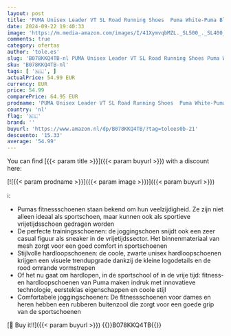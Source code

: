 ```yaml
---
layout: post
title: 'PUMA Unisex Leader VT SL Road Running Shoes  Puma White-Puma Black-Flame Scarlet  42.5 EU'
date: 2024-09-22 19:40:33
image: 'https://m.media-amazon.com/images/I/41XymvqbMZL._SL500_._SL400_.jpg'
comments: true
category: ofertas
author: 'tole.es'
slug: 'B078KKQ4TB-nl PUMA Unisex Leader VT SL Road Running Shoes Puma White-...'
sku: 'B078KKQ4TB-nl'
tags: [ '🇳🇱', ]
actualPrice: 54.99 EUR
currency: EUR
price: 54.99
comparePrice: 64.95 EUR
prodname: 'PUMA Unisex Leader VT SL Road Running Shoes  Puma White-Puma Black-Flame Scarlet  42.5 EU'
country: 'nl'
flag: '🇳🇱'
brand: ''
buyurl: 'https://www.amazon.nl/dp/B078KKQ4TB/?tag=tolees0b-21'
descuento: '15.33'
average: '54.99'
---
```


You can find [{{< param title >}}]({{< param buyurl >}}) with a discount here:

[![{{< param prodname >}}]({{< param image >}})]({{< param buyurl >}})

ℹ️:

- Pumas fitnessschoenen staan ​​bekend om hun veelzijdigheid. Ze zijn niet alleen ideaal als sportschoen, maar kunnen ook als sportieve vrijetijdsschoen gedragen worden
- De perfecte trainingsschoenen: de joggingschoen snijdt ook een zeer casual figuur als sneaker in de vrijetijdssector. Het binnenmateriaal van mesh zorgt voor een goed comfort in sportschoenen
- Stijlvolle hardloopschoenen: de coole, zwarte unisex hardloopschoenen krijgen een visuele trendupgrade dankzij de kleine logodetails en de rood omrande vormstrepen
- Of het nu gaat om hardlopen, in de sportschool of in de vrije tijd: fitness- en hardloopschoenen van Puma maken indruk met innovatieve technologie, eersteklas eigenschappen en coole stijl
- Comfortabele joggingschoenen: De fitnessschoenen voor dames en heren hebben een rubberen buitenzool die zorgt voor een goede grip van de sportschoenen

[🛒 Buy it!!]({{< param buyurl >}})
{{<world>}}B078KKQ4TB{{</world>}}
